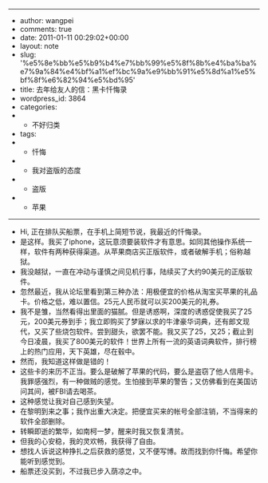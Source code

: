 - ---
- author: wangpei
- comments: true
- date: 2011-01-11 00:29:02+00:00
- layout: note
- slug: '%e5%8e%bb%e5%b9%b4%e7%bb%99%e5%8f%8b%e4%ba%ba%e7%9a%84%e4%bf%a1%ef%bc%9a%e9%bb%91%e5%8d%a1%e5%bf%8f%e6%82%94%e5%bd%95'
- title: 去年给友人的信：黑卡忏悔录
- wordpress_id: 3864
- categories:
- - 不好归类
- tags:
- - 忏悔
- - 我对盗版的态度
- - 盗版
- - 苹果
- ---
- Hi, 正在排队买船票，在手机上简短节说，我最近的忏悔录。
- 是这样。我买了iphone，这玩意须要装软件才有意思。如同其他操作系统一样，软件有两种获得渠道。从苹果商店买正版软件，或者破解手机；俗称越狱。
- 我没越狱，一直在冲动与谨慎之间见机行事，陆续买了大约90美元的正版软件。
- 忽然最近，我从论坛里看到第三种办法：用极便宜的价格从淘宝买苹果的礼品卡。价格之低，难以置信。25元人民币就可以买200美元的礼券。
- 我不是雏，当然看得出里面的猫腻。但是诱惑啊，深度的诱惑促使我买了25元，200美元券到手；我立即购买了梦寐以求的牛津豪华词典，还有郎文现代，又买了些烧包软件。尝到甜头，欲罢不能。我又买了25，又25；截止到今日凌晨，我买了800美元的软件！世界上所有一流的英语词典软件，排行榜上的热门应用，天下英雄，尽在毂中。
- 然而，我知道这样做是错的！
- 这些卡的来历不正当。要么是破解了苹果的代码，要么是盗窃了他人信用卡。我罪感强烈，有一种做贼的感觉。生怕接到苹果的警告；又仿佛看到在美国访问其间，被FBI请去喝茶。
- 这种感觉让我对自己感到失望。
- 在黎明到来之事；我作出重大决定。把便宜买来的帐号全部注销，不当得来的软件全部删除。
- 转瞬即逝的繁华，如南柯一梦，醒来时我又恢复清贫。
- 但我的心安稳，我的灵欢畅，我获得了自由。
- 想找人诉说这种挣扎之后获救的感觉，又不便写博。故而找到你忏悔。希望你能听到感觉到。
- 船票还没买到，不过我已步入荫凉之中。
